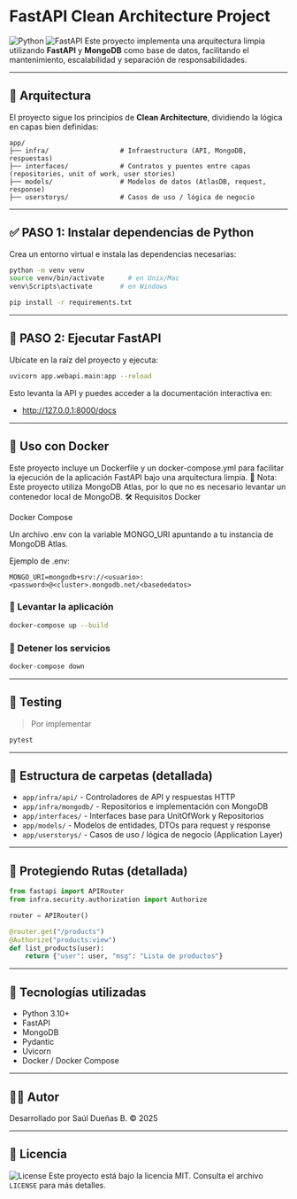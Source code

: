 
# FastAPI Clean Architecture Project
![Python](https://img.shields.io/badge/Python-3.10-blue)
![FastAPI](https://img.shields.io/badge/FastAPI-%20green)
Este proyecto implementa una arquitectura limpia utilizando **FastAPI** y **MongoDB** como base de datos, facilitando el mantenimiento, escalabilidad y separación de responsabilidades.

---

## 🧠 Arquitectura

El proyecto sigue los principios de **Clean Architecture**, dividiendo la lógica en capas bien definidas:

```
app/
├── infra/                  # Infraestructura (API, MongoDB, respuestas)
├── interfaces/             # Contratos y puentes entre capas (repositories, unit of work, user stories)
├── models/                 # Modelos de datos (AtlasDB, request, response)
├── userstorys/             # Casos de uso / lógica de negocio
```

---

## ✅ PASO 1: Instalar dependencias de Python

Crea un entorno virtual e instala las dependencias necesarias:

```bash
python -m venv venv
source venv/bin/activate      # en Unix/Mac
venv\Scripts\activate       # en Windows

pip install -r requirements.txt
```

---

## 🚀 PASO 2: Ejecutar FastAPI

Ubícate en la raíz del proyecto y ejecuta:

```bash
uvicorn app.webapi.main:app --reload
```

Esto levanta la API y puedes acceder a la documentación interactiva en:

- http://127.0.0.1:8000/docs

---

## 🐳 Uso con Docker

Este proyecto incluye un Dockerfile y un docker-compose.yml para facilitar la ejecución de la aplicación FastAPI bajo una arquitectura limpia.
🔐 Nota: Este proyecto utiliza MongoDB Atlas, por lo que no es necesario levantar un contenedor local de MongoDB.
🛠️ Requisitos
Docker

Docker Compose

Un archivo .env con la variable MONGO_URI apuntando a tu instancia de MongoDB Atlas.

Ejemplo de .env:
```
MONGO_URI=mongodb+srv://<usuario>:<password>@<cluster>.mongodb.net/<basededatos>
```

### 🚀 Levantar la aplicación
```bash
docker-compose up --build
```

### 🛑 Detener los servicios
```bash
docker-compose down
```

---

## 🧪 Testing

> Por implementar

```bash
pytest
```

---

## 📂 Estructura de carpetas (detallada)

- `app/infra/api/` - Controladores de API y respuestas HTTP
- `app/infra/mongodb/` - Repositorios e implementación con MongoDB
- `app/interfaces/` - Interfaces base para UnitOfWork y Repositorios
- `app/models/` - Modelos de entidades, DTOs para request y response
- `app/userstorys/` - Casos de uso / lógica de negocio (Application Layer)

---


## 📂 Protegiendo Rutas (detallada)
```python
from fastapi import APIRouter
from infra.security.authorization import Authorize

router = APIRouter()

@router.get("/products")
@Authorize("products:view")
def list_products(user):
    return {"user": user, "msg": "Lista de productos"}
```

---

## 📌 Tecnologías utilizadas

- Python 3.10+
- FastAPI
- MongoDB
- Pydantic
- Uvicorn
- Docker / Docker Compose

---

## 🧑‍💻 Autor

Desarrollado por Saúl Dueñas B. 
© 2025

---

## 📝 Licencia

![License](https://img.shields.io/badge/License-MIT-green.svg)
Este proyecto está bajo la licencia MIT. Consulta el archivo `LICENSE` para más detalles.
